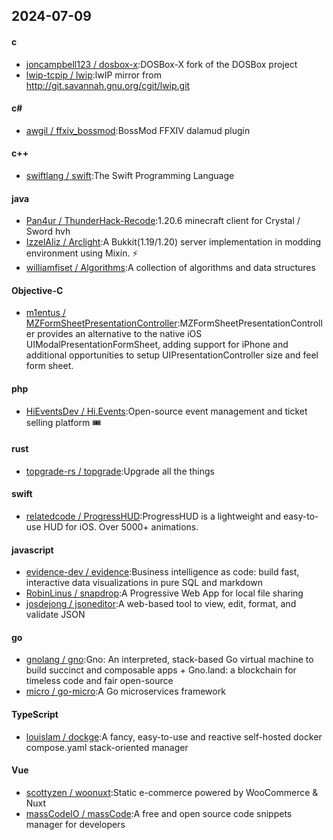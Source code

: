 ## 2024-07-09
#### c
* [joncampbell123 / dosbox-x](https://github.com/joncampbell123/dosbox-x):DOSBox-X fork of the DOSBox project
* [lwip-tcpip / lwip](https://github.com/lwip-tcpip/lwip):lwIP mirror from http://git.savannah.gnu.org/cgit/lwip.git
#### c#
* [awgil / ffxiv_bossmod](https://github.com/awgil/ffxiv_bossmod):BossMod FFXIV dalamud plugin
#### c++
* [swiftlang / swift](https://github.com/swiftlang/swift):The Swift Programming Language
#### java
* [Pan4ur / ThunderHack-Recode](https://github.com/Pan4ur/ThunderHack-Recode):1.20.6 minecraft client for Crystal / Sword hvh
* [IzzelAliz / Arclight](https://github.com/IzzelAliz/Arclight):A Bukkit(1.19/1.20) server implementation in modding environment using Mixin. ⚡
* [williamfiset / Algorithms](https://github.com/williamfiset/Algorithms):A collection of algorithms and data structures
#### Objective-C
* [m1entus / MZFormSheetPresentationController](https://github.com/m1entus/MZFormSheetPresentationController):MZFormSheetPresentationController provides an alternative to the native iOS UIModalPresentationFormSheet, adding support for iPhone and additional opportunities to setup UIPresentationController size and feel form sheet.
#### php
* [HiEventsDev / Hi.Events](https://github.com/HiEventsDev/Hi.Events):Open-source event management and ticket selling platform 🎟️
#### rust
* [topgrade-rs / topgrade](https://github.com/topgrade-rs/topgrade):Upgrade all the things
#### swift
* [relatedcode / ProgressHUD](https://github.com/relatedcode/ProgressHUD):ProgressHUD is a lightweight and easy-to-use HUD for iOS. Over 5000+ animations.
#### javascript
* [evidence-dev / evidence](https://github.com/evidence-dev/evidence):Business intelligence as code: build fast, interactive data visualizations in pure SQL and markdown
* [RobinLinus / snapdrop](https://github.com/RobinLinus/snapdrop):A Progressive Web App for local file sharing
* [josdejong / jsoneditor](https://github.com/josdejong/jsoneditor):A web-based tool to view, edit, format, and validate JSON
#### go
* [gnolang / gno](https://github.com/gnolang/gno):Gno: An interpreted, stack-based Go virtual machine to build succinct and composable apps + Gno.land: a blockchain for timeless code and fair open-source
* [micro / go-micro](https://github.com/micro/go-micro):A Go microservices framework
#### TypeScript
* [louislam / dockge](https://github.com/louislam/dockge):A fancy, easy-to-use and reactive self-hosted docker compose.yaml stack-oriented manager
#### Vue
* [scottyzen / woonuxt](https://github.com/scottyzen/woonuxt):Static e-commerce powered by WooCommerce & Nuxt
* [massCodeIO / massCode](https://github.com/massCodeIO/massCode):A free and open source code snippets manager for developers
